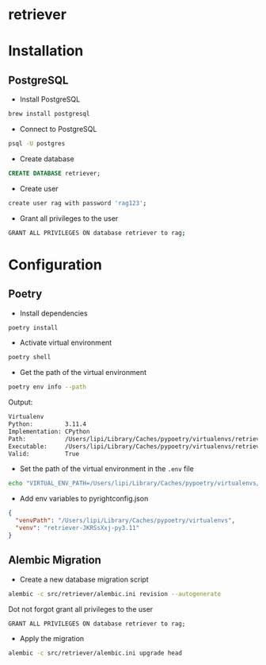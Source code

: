 # retriever

# Installation

## PostgreSQL

- Install PostgreSQL

```bash
brew install postgresql
```

- Connect to PostgreSQL

```bash
psql -U postgres
```

- Create database

```sql
CREATE DATABASE retriever;
```

- Create user

```bash
create user rag with password 'rag123';
```

- Grant all privileges to the user

```bash
GRANT ALL PRIVILEGES ON database retriever to rag;
```

# Configuration

## Poetry

- Install dependencies

```bash
poetry install
```

- Activate virtual environment

```bash
poetry shell
```

- Get the path of the virtual environment

```bash
poetry env info --path
```

Output:

```bash
Virtualenv
Python:         3.11.4
Implementation: CPython
Path:           /Users/lipi/Library/Caches/pypoetry/virtualenvs/retriever-JKRSsXxj-py3.11
Executable:     /Users/lipi/Library/Caches/pypoetry/virtualenvs/retriever-JKRSsXxj-py3.11/bin/python
Valid:          True
```

- Set the path of the virtual environment in the `.env` file

```bash
echo "VIRTUAL_ENV_PATH=/Users/lipi/Library/Caches/pypoetry/virtualenvs/retriever-JKRSsXxj-py3.11" > .env
```

- Add env variables to pyrightconfig.json

```json
{
  "venvPath": "/Users/lipi/Library/Caches/pypoetry/virtualenvs",
  "venv": "retriever-JKRSsXxj-py3.11"
}
```

## Alembic Migration

- Create a new database migration script

```bash
alembic -c src/retriever/alembic.ini revision --autogenerate
```

Dot not forgot grant all privileges to the user

```base
GRANT ALL PRIVILEGES ON database retriever to rag;
```

- Apply the migration

```bash
alembic -c src/retriever/alembic.ini upgrade head
```
